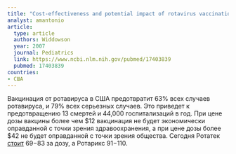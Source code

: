 ```yaml
---
title: "Cost-effectiveness and potential impact of rotavirus vaccination in the United States"
analyst: amantonio
article:
  type: article
  authors: Widdowson
  year: 2007
  journal: Pediatrics
  link: https://www.ncbi.nlm.nih.gov/pubmed/17403839
  pubmed: 17403839
countries:
- США
---
```


Вакцинация от ротавируса в США предотвратит 63% всех случаев ротавируса, и 79% всех серьезных случаев. Это приведет к предотвращению 13 смертей и 44,000 госпитализаций в год.
При цене дозы вакцины более чем $12 вакцинация не будет экономически оправданной с точки зрения здравоохранения, а при цене дозы более $42 не будет оправданной с точки зрения общества. Сегодня Ротатек [стоит](https://www.cdc.gov/vaccines/programs/vfc/awardees/vaccine-management/price-list/index.html) $69-$83 за дозу, а Ротарикс $91-$110.
